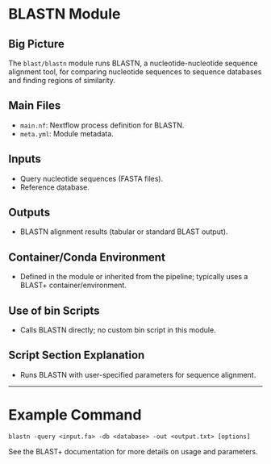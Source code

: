 # BLASTN Module

## Big Picture
The `blast/blastn` module runs BLASTN, a nucleotide-nucleotide sequence alignment tool, for comparing nucleotide sequences to sequence databases and finding regions of similarity.

## Main Files
- `main.nf`: Nextflow process definition for BLASTN.
- `meta.yml`: Module metadata.

## Inputs
- Query nucleotide sequences (FASTA files).
- Reference database.

## Outputs
- BLASTN alignment results (tabular or standard BLAST output).

## Container/Conda Environment
- Defined in the module or inherited from the pipeline; typically uses a BLAST+ container/environment.

## Use of bin Scripts
- Calls BLASTN directly; no custom bin script in this module.

## Script Section Explanation
- Runs BLASTN with user-specified parameters for sequence alignment.

---

# Example Command
```
blastn -query <input.fa> -db <database> -out <output.txt> [options]
```

See the BLAST+ documentation for more details on usage and parameters.
